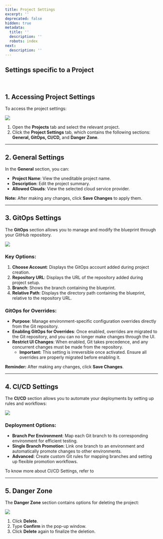 ```yaml
---
title: Project Settings
excerpt: ''
deprecated: false
hidden: true
metadata:
  title: ''
  description: ''
  robots: index
next:
  description: ''
---
```

## Settings specific to a Project

<br />

## **1. Accessing Project Settings**

To access the project settings:  

<Image align="center" className="border" border={true} src="https://files.readme.io/781f8ebc0f7a44484e4a061eb48dc6aff859cf8e687537f24dd01b027bf61217-image.png" />

1. Open the **Projects** tab and select the relevant project.  
2. Click the **Project Settings** tab, which contains the following sections: **General, GitOps, CI/CD,** and **Danger Zone**.

***

## **2. General Settings**

In the **General** section, you can:  

* **Project Name**: View the uneditable project name.  
* **Description**: Edit the project summary.  
* **Allowed Clouds**: View the selected cloud service provider.  

**Note:** After making any changes, click **Save Changes** to apply them.

***

## **3. GitOps Settings**

The **GitOps** section allows you to manage and modify the blueprint through your GitHub repository.  

<Image align="center" className="border" border={true} src="https://files.readme.io/b5a3cbb34fe22c215d960861ee745615d5c2704c29d5f54a8f617bc71ec787d0-image.png" />

### **Key Options:**

1. **Choose Account**: Displays the GitOps account added during project creation. 
2. **Repository URL**: Displays the URL of the repository added during project setup. 
3. **Branch**: Shows the branch containing the blueprint. 
4. **Relative Path**: Displays the directory path containing the blueprint, relative to the repository URL. 

### **GitOps for Overrides:**

* **Purpose**: Manage environment-specific configuration overrides directly from the Git repository.  
* **Enabling GitOps for Overrides**: Once enabled, overrides are migrated to the Git repository, and you can no longer make changes through the UI.  
* **Restrict UI Changes**: When enabled, Git takes precedence, and any concurrent changes must be made from the repository. 
  * **Important:** This setting is irreversible once activated. Ensure all overrides are properly migrated before enabling it.

**Reminder:** After making any changes, click **Save Changes**.

***

## **4. CI/CD Settings**

The **CI/CD** section allows you to automate your deployments by setting up rules and workflows:  

<Image align="center" className="border" border={true} src="https://files.readme.io/dab0b5d5838077c5c7a63787289ba9418a8b6fe8ec043ad3cb378daeb54148e8-image.png" />

### **Deployment Options:**

* **Branch Per Environment**: Map each Git branch to its corresponding environment for efficient testing.  
* **Single Branch Promotion**: Link one branch to an environment and automatically promote changes to other environments.  
* **Advanced**: Create custom Git rules for mapping branches and setting up flexible promotion workflows.

To know more about CI/CD Settings, refer to 

***

## **5. Danger Zone**

The **Danger Zone** section contains options for deleting the project:  

<Image align="center" className="border" border={true} src="https://files.readme.io/66359127e5d1de00933df045824de46709e864fe0a3e00aad4db0230e5e5f451-image.png" />

1. Click **Delete**. 
2. Type **Confirm** in the pop-up window.  
3. Click **Delete** again to finalize the deletion.
